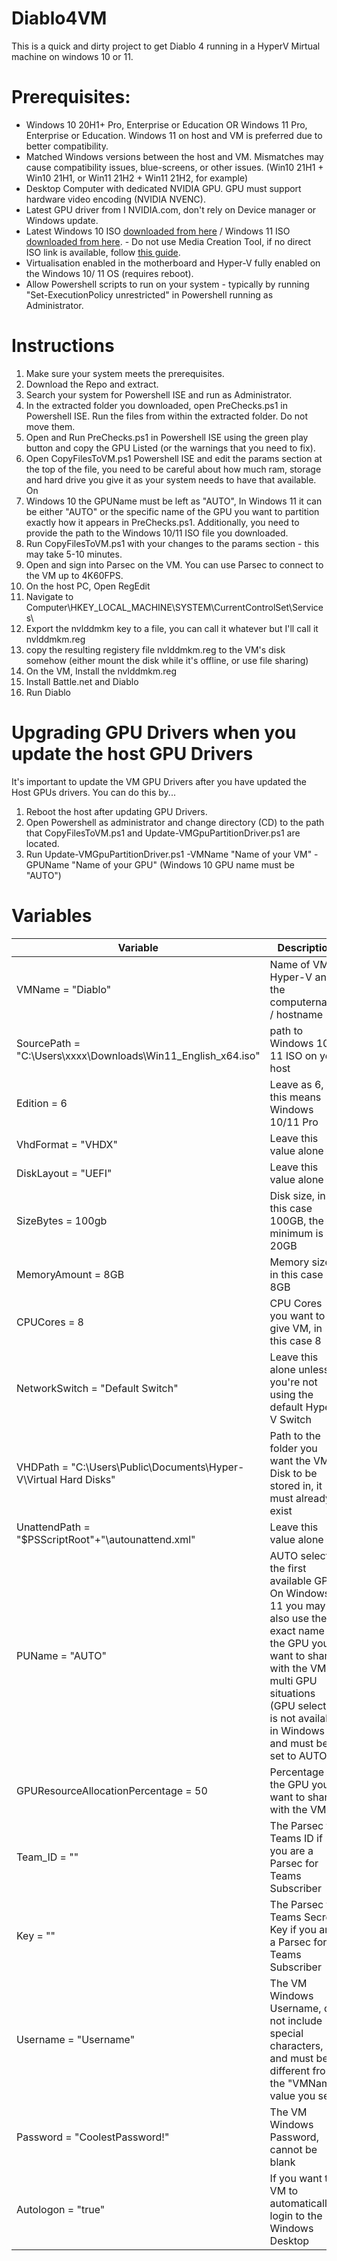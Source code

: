 # Diablo4VM

This is a quick and dirty project to get Diablo 4 running in a HyperV Mirtual machine on windows 10 or 11.

# Prerequisites:

* Windows 10 20H1+ Pro, Enterprise or Education OR Windows 11 Pro, Enterprise or Education. Windows 11 on host and VM is preferred due to better compatibility.
* Matched Windows versions between the host and VM. Mismatches may cause compatibility issues, blue-screens, or other issues. (Win10 21H1 + Win10 21H1, or Win11 21H2 + Win11 21H2, for example)
* Desktop Computer with dedicated NVIDIA GPU. GPU must support hardware video encoding (NVIDIA NVENC).
* Latest GPU driver from I NVIDIA.com, don't rely on Device manager or Windows update.
* Latest Windows 10 ISO [downloaded from here](https://www.microsoft.com/en-gb/software-download/windows10ISO "Downloaded from here") / Windows 11 ISO [downloaded from here](https://www.microsoft.com/en-us/software-download/windows11 "downloaded from here"). - Do not use Media Creation Tool, if no direct ISO link is available, follow [this guide](https://www.nextofwindows.com/downloading-windows-10-iso-images-using-rufus).
* Virtualisation enabled in the motherboard and Hyper-V fully enabled on the Windows 10/ 11 OS (requires reboot).
* Allow Powershell scripts to run on your system - typically by running "Set-ExecutionPolicy unrestricted" in Powershell running as Administrator.

# Instructions
1. Make sure your system meets the prerequisites.
2. Download the Repo and extract.
3. Search your system for Powershell ISE and run as Administrator.
4. In the extracted folder you downloaded, open PreChecks.ps1 in Powershell ISE. Run the files from within the extracted folder. Do not move them.
5. Open and Run PreChecks.ps1 in Powershell ISE using the green play button and copy the GPU Listed (or the warnings that you need to fix).
6. Open CopyFilesToVM.ps1 Powershell ISE and edit the params section at the top of the file, you need to be careful about how much ram, storage and hard drive you give it as your system needs to have that available. On
7. Windows 10 the GPUName must be left as "AUTO", In Windows 11 it can be either "AUTO" or the specific name of the GPU you want to partition exactly how it appears in PreChecks.ps1. Additionally, you need to provide the path to the Windows 10/11 ISO file you downloaded.
8. Run CopyFilesToVM.ps1 with your changes to the params section - this may take 5-10 minutes.
9. Open and sign into Parsec on the VM. You can use Parsec to connect to the VM up to 4K60FPS.
10. On the host PC, Open RegEdit
11. Navigate to Computer\HKEY_LOCAL_MACHINE\SYSTEM\CurrentControlSet\Services\
12. Export the nvlddmkm key to a file, you can call it whatever but I'll call it nvlddmkm.reg
13. copy the resulting registery file nvlddmkm.reg to the VM's disk somehow (either mount the disk while it's offline, or use file sharing)
14. On the VM, Install the nvlddmkm.reg
15. Install Battle.net and Diablo
16. Run Diablo

# Upgrading GPU Drivers when you update the host GPU Drivers
It's important to update the VM GPU Drivers after you have updated the Host GPUs drivers. You can do this by...

1. Reboot the host after updating GPU Drivers.
2. Open Powershell as administrator and change directory (CD) to the path that CopyFilesToVM.ps1 and Update-VMGpuPartitionDriver.ps1 are located.
3. Run Update-VMGpuPartitionDriver.ps1 -VMName "Name of your VM" -GPUName "Name of your GPU" (Windows 10 GPU name must be "AUTO")

# Variables

Variable  | Description
------------- | -------------
VMName = "Diablo"  | Name of VM in Hyper-V and the computername / hostname
SourcePath = "C:\Users\xxxx\Downloads\Win11_English_x64.iso"  | path to Windows 10/ 11 ISO on your host
Edition    = 6  | Leave as 6, this means Windows 10/11 Pro
VhdFormat  = "VHDX"  | Leave this value alone
DiskLayout = "UEFI"  | Leave this value alone
SizeBytes  = 100gb  | Disk size, in this case 100GB, the minimum is 20GB
MemoryAmount = 8GB   | Memory size, in this case 8GB
CPUCores = 8  | CPU Cores you want to give VM, in this case 8
NetworkSwitch = "Default Switch"  | Leave this alone unless you're not using the default Hyper-V Switch
VHDPath = "C:\Users\Public\Documents\Hyper-V\Virtual Hard Disks\"  | Path to the folder you want the VM Disk to be stored in, it must already exist
UnattendPath = "$PSScriptRoot"+"\autounattend.xml"  | Leave this value alone
PUName = "AUTO"  | AUTO selects the first available GPU. On Windows 11 you may also use the exact name of the GPU you want to share with the VM in multi GPU situations (GPU selection is not available in Windows 10 and must be set to AUTO)
GPUResourceAllocationPercentage = 50  | Percentage of the GPU you want to share with the VM
Team_ID = ""  | The Parsec for Teams ID if you are a Parsec for Teams Subscriber
Key = ""  | The Parsec for Teams Secret Key if you are a Parsec for Teams Subscriber
Username = "Username"  | The VM Windows Username, do not include special characters, and must be different from the "VMName" value you set
Password = "CoolestPassword!"  | The VM Windows Password, cannot be blank
Autologon = "true"  | If you want the VM to automatically login to the Windows Desktop
